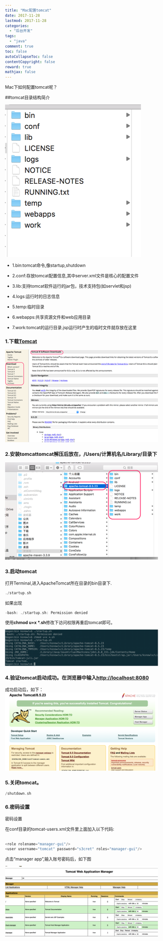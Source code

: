 ```yaml
---
title: "Mac配置tomcat"
date: 2017-11-28
lastmod: 2017-11-28
categories:
  - "后台开发"
tags:
  - "java"
comment: true
toc: false
autoCollapseToc: false
contentCopyright: false
reward: true
mathjax: false
---
```




Mac下如何配置tomcat呢？

 <!--more-->

##tomcat目录结构简介

![image](/images/post/2017-11-28-macpei-zhi-tomcat/tomcat-dir-overview.png) 

* 1.bin:tomcat命令,像startup,shutdown

* 2.conf:存放tomcat配置信息,其中server.xml文件是核心的配置文件

* 3.lib:支持tomcat软件运行的jar包，技术支持包(如servlet和jsp)

* 4.logs:运行时的日志信息

* 5.temp:临时目录

* 6.webapps:共享资源文件和web应用目录

* 7.work:tomcat的运行目录.jsp运行时产生的临时文件就存放在这里





### 1.下载[Tomcat](https://tomcat.apache.org)

![image](/images/post/2017-11-28-macpei-zhi-tomcat/tomcat-download.png) 

### 2.安装tomcattomcat解压后放在，/Users/计算机名/Library/目录下

![image](/images/post/2017-11-28-macpei-zhi-tomcat/tomcat-dir.png)

### 3.启动tomcat
打开Terminal,进入ApacheTomcat所在目录的bin目录下.

```objective-c
./startup.sh
```
如果出现

```objective-c
-bash: ./startup.sh: Permission denied
```
使用**chmod u+x *.sh**修改下访问权限再重启tomcat即可。

![image](/images/post/2017-11-28-macpei-zhi-tomcat/tomcat-startup.png)

### 4.验证tomcat启动成功。在浏览器中输入[http://localhost:8080](http://localhost:8080)
成功启动后，如下：
![image](/images/post/2017-11-28-macpei-zhi-tomcat/tomcat-success.png)

### 5.关闭tomcat。
```objective-c
/shutdown.sh
```

### 6.密码设置
密码设置

在conf目录的tomcat-users.xml文件里</tomcat-users>上面加入以下代码:

```objective-c

<role rolename="manager-gui"/>
<user username="tomcat" password="s3cret" roles="manager-gui"/>

```

点击“manager app”,输入账号密码后，如下图

![image](/images/post/2017-11-28-macpei-zhi-tomcat/tomcat-manage-app.png)
